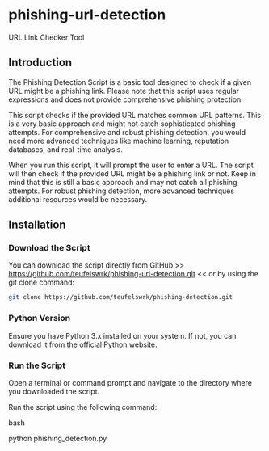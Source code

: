 # phishing-url-detection
URL Link Checker Tool

## Introduction

The Phishing Detection Script is a basic tool designed to check if a given URL might be a phishing link. Please note that this script uses regular expressions and does not provide comprehensive phishing protection.

This script checks if the provided URL matches common URL patterns. This is a very basic approach and might not catch sophisticated phishing attempts. For comprehensive and robust phishing detection, you would need more advanced techniques like machine learning, reputation databases, and real-time analysis.

When you run this script, it will prompt the user to enter a URL. The script will then check if the provided URL might be a phishing link or not. Keep in mind that this is still a basic approach and may not catch all phishing attempts. For robust phishing detection, more advanced techniques additional resources would be necessary.

## Installation

### Download the Script

You can download the script directly from GitHub >> https://github.com/teufelswrk/phishing-url-detection.git << or by using the git clone command:

```bash
git clone https://github.com/teufelswrk/phishing-detection.git
```

### Python Version

Ensure you have Python 3.x installed on your system. If not, you can download it from the [official Python website](https://www.python.org/downloads/).

### Run the Script

Open a terminal or command prompt and navigate to the directory where you downloaded the script.

Run the script using the following command:

bash

python phishing_detection.py
